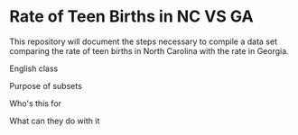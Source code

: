# Rate of Teen Births in NC VS GA

This repository will document the steps necessary to compile a data set comparing the rate of teen births in North Carolina with the rate in Georgia.

English class

Purpose of subsets

Who's this for

What can they do with it
